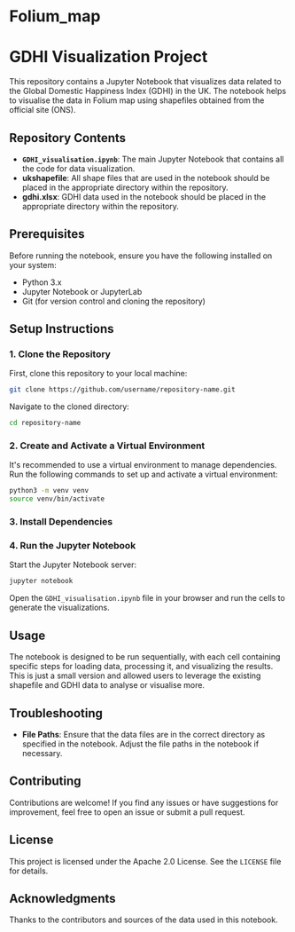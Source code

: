 # Folium_map
# GDHI Visualization Project

This repository contains a Jupyter Notebook that visualizes data related to the Global Domestic Happiness Index (GDHI) in the UK. The notebook helps to visualise the data in Folium map using shapefiles obtained from the official site (ONS).

## Repository Contents

- **`GDHI_visualisation.ipynb`**: The main Jupyter Notebook that contains all the code for data visualization.
- **ukshapefile**: All shape files that are used in the notebook should be placed in the appropriate directory within the repository.
- **gdhi.xlsx**: GDHI data used in the notebook should be placed in the appropriate directory within the repository.

## Prerequisites

Before running the notebook, ensure you have the following installed on your system:

- Python 3.x
- Jupyter Notebook or JupyterLab
- Git (for version control and cloning the repository)

## Setup Instructions

### 1. Clone the Repository

First, clone this repository to your local machine:

```bash
git clone https://github.com/username/repository-name.git
```

Navigate to the cloned directory:

```bash
cd repository-name
```

### 2. Create and Activate a Virtual Environment

It's recommended to use a virtual environment to manage dependencies. Run the following commands to set up and activate a virtual environment:

```bash
python3 -m venv venv
source venv/bin/activate
```

### 3. Install Dependencies

### 4. Run the Jupyter Notebook

Start the Jupyter Notebook server:

```bash
jupyter notebook
```

Open the `GDHI_visualisation.ipynb` file in your browser and run the cells to generate the visualizations.

## Usage

The notebook is designed to be run sequentially, with each cell containing specific steps for loading data, processing it, and visualizing the results. This is just a small version and allowed users to leverage the existing shapefile and GDHI data to analyse or visualise more. 

## Troubleshooting

- **File Paths**: Ensure that the data files are in the correct directory as specified in the notebook. Adjust the file paths in the notebook if necessary.

## Contributing

Contributions are welcome! If you find any issues or have suggestions for improvement, feel free to open an issue or submit a pull request.

## License

This project is licensed under the Apache 2.0 License. See the `LICENSE` file for details.

## Acknowledgments

Thanks to the contributors and sources of the data used in this notebook.
